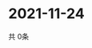 # 2021-11-24
  共 0条

  <!-- BEGIN -->
  <!-- 最后更新时间Wed Nov 24 2021 01:47:02 GMT+0000 (Coordinated Universal Time) -->
  
  <!-- END -->
  
  